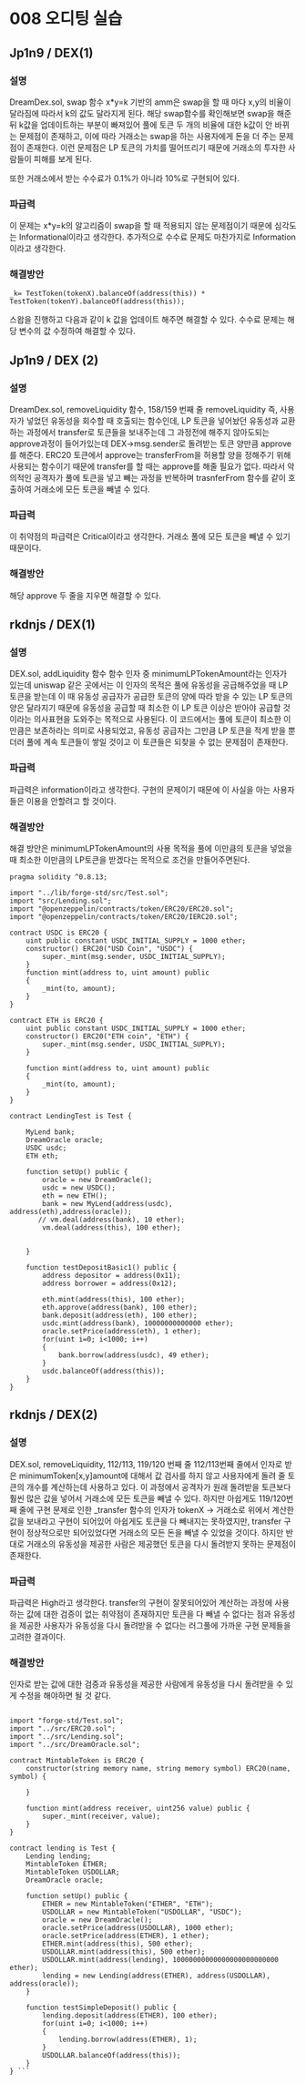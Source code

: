 # 008 오디팅 실습

## Jp1n9 / DEX(1)
### 설명
DreamDex.sol, swap 함수
x*y=k 기반의 amm은 swap을 할 때 마다 x,y의 비율이 달라짐에 따라서 k의 값도 달라지게 된다. 해당 swap함수를 확인해보면 swap을 해준 뒤 k값을 업데이트하는 부분이 빠져있어 풀에 토큰 두 개의 비율에 대한 k값이 안 바뀌는 문제점이 존재하고, 이에 따라 거래소는 swap을 하는 사용자에게 돈을 더 주는 문제점이 존재한다. 이런 문제점은 LP 토큰의 가치를 떨어뜨리기 때문에 거래소의 투자한 사람들이 피해를 보게 된다.

또한 거래소에서 받는 수수료가 0.1%가 아니라 10%로 구현되어 있다.

### 파급력
이 문제는 x*y=k의 알고리즘이 swap을 할 때 적용되지 않는 문제점이기 때문에 심각도는 Informational이라고 생각한다.
추가적으로 수수료 문제도 마찬가지로 Information이라고 생각한다.
### 해결방안

``` _k= TestToken(tokenX).balanceOf(address(this)) * TestToken(tokenY).balanceOf(address(this)); ```

스왑을 진행하고 다음과 같이 k 값을 업데이트 해주면 해결할 수 있다.
수수료 문제는 해당 변수의 값 수정하여 해결할 수 있다.

## Jp1n9 / DEX (2)
### 설명
DreamDex.sol, removeLiquidity 함수, 158/159 번째 줄
removeLiquidity 즉, 사용자가 넣었던 유동성을 회수할 때 호출되는 함수인데, LP 토큰을 넣어놨던 유동성과 교환하는 과정에서 transfer로 토큰들을 보내주는데 그 과정전에 해주지 않아도되는 approve과정이 들어가있는데 DEX->msg.sender로 돌려받는 토큰 양만큼 approve를 해준다. ERC20 토큰에서 approve는 transferFrom을 허용할 양을 정해주기 위해 사용되는 함수이기 때문에 transfer를 할 때는 approve를 해줄 필요가 없다. 따라서 악의적인 공격자가 풀에 토큰을 넣고 빼는 과정을 반복하며 trasnferFrom 함수를 같이 호출하여 거래소에 모든 토큰을 빼낼 수 있다.
### 파급력
이 취약점의 파급력은 Critical이라고 생각한다. 거래소 풀에 모든 토큰을 빼낼 수 있기 때문이다.
### 해결방안
해당 approve 두 줄을 지우면 해결할 수 있다.

## rkdnjs / DEX(1)
### 설명
DEX.sol, addLiquidity 함수
함수 인자 중 minimumLPTokenAmount라는 인자가 있는데 uniswap 같은 곳에서는 이 인자의 목적은 풀에 유동성을 공급해주었을 때 LP 토큰을 받는데 이 때 유동성 공급자가 공급한 토큰의 양에 따라 받을 수 있는 LP 토큰의 양은 달라지기 때문에 유동성을 공급할 때 최소한 이 LP 토큰 이상은 받아야 공급할 것이라는 의사표현을 도와주는 목적으로 사용된다. 이 코드에서는 풀에 토큰이 최소한 이 만큼은 보존하라는 의미로 사용되었고, 유동성 공급자는 그만큼 LP 토큰을 적게 받을 뿐더러 풀에 계속 토큰들이 쌓일 것이고 이 토큰들은 되찾을 수 없는 문제점이 존재한다.
### 파급력
파급력은 information이라고 생각한다. 구현의 문제이기 때문에 이 사실을 아는 사용자들은 이용을 안할려고 할 것이다.
### 해결방안
해결 방안은 minimumLPTokenAmount의 사용 목적을 풀에 이만큼의 토큰을 넣었을 때 최소한 이만큼의 LP토큰을 받겠다는 목적으로 조건을 만들어주면된다.
```// SPDX-License-Identifier: UNLICENSED
pragma solidity ^0.8.13;

import "../lib/forge-std/src/Test.sol";
import "src/Lending.sol";
import "@openzeppelin/contracts/token/ERC20/ERC20.sol";
import "@openzeppelin/contracts/token/ERC20/IERC20.sol";

contract USDC is ERC20 {
    uint public constant USDC_INITIAL_SUPPLY = 1000 ether;
    constructor() ERC20("USD Coin", "USDC") {
        super._mint(msg.sender, USDC_INITIAL_SUPPLY);
    }
    function mint(address to, uint amount) public
    {
        _mint(to, amount);
    }
}

contract ETH is ERC20 {
    uint public constant USDC_INITIAL_SUPPLY = 1000 ether;
    constructor() ERC20("ETH coin", "ETH") {
        super._mint(msg.sender, USDC_INITIAL_SUPPLY);
    }

    function mint(address to, uint amount) public
    {
        _mint(to, amount);
    }
}

contract LendingTest is Test {

    MyLend bank;
    DreamOracle oracle;
    USDC usdc;
    ETH eth;

    function setUp() public {
        oracle = new DreamOracle();
        usdc = new USDC();
        eth = new ETH();
        bank = new MyLend(address(usdc), address(eth),address(oracle));
       // vm.deal(address(bank), 10 ether); 
        vm.deal(address(this), 100 ether);
        

    }

    function testDepositBasic1() public {
        address depositor = address(0x11);
        address borrower = address(0x12);
        
        eth.mint(address(this), 100 ether);
        eth.approve(address(bank), 100 ether);
        bank.deposit(address(eth), 100 ether);
        usdc.mint(address(bank), 10000000000000 ether);
        oracle.setPrice(address(eth), 1 ether);
        for(uint i=0; i<1000; i++)
        {
            bank.borrow(address(usdc), 49 ether);
        }
        usdc.balanceOf(address(this));
    }
}
```
## rkdnjs / DEX(2)
### 설명
DEX.sol, removeLiquidity, 112/113, 119/120 번째 줄
112/113번째 줄에서 인자로 받은 minimumToken[x,y]amount에 대해서 값 검사를 하지 않고 사용자에게 돌려 줄 토큰의 개수를 계산하는데 사용하고 있다. 이 과정에서 공격자가 원래 돌려받을 토큰보다 훨씬 많은 값을 넣어서 거래소에 모든 토큰을 빼낼 수 있다. 하지만 아쉽게도 119/120번째 줄에 구현 문제로 인한 _transfer 함수의 인자가 tokenX -> 거래소로 위에서 계산한 값을 보내라고 구현이 되어있어 아쉽게도 토큰을 다 빼내지는 못하였지만, transfer 구현이 정상적으로만 되어있었다면 거래소의 모든 돈을 빼낼 수 있었을 것이다. 하지만 반대로 거래소의 유동성을 제공한 사람은 제공했던 토큰을 다시 돌려받지 못하는 문제점이 존재한다.
### 파급력
파급력은 High라고 생각한다. transfer의 구현이 잘못되어있어 계산하는 과정에 사용하는 값에 대한 검증이 없는 취약점이 존재하지만 토큰을 다 빼낼 수 없다는 점과 유동성을 제공한 사용자가 유동성을 다시 돌려받을 수 없다는 러그풀에 가까운 구현 문제들을 고려한 결과이다.
### 해결방안
인자로 받는 값에 대한 검증과 유동성을 제공한 사람에게 유동성을 다시 돌려받을 수 있게 수정을 해야하면 될 것 같다.
```pragma solidity ^0.8.13; // borrow test

import "forge-std/Test.sol";
import "../src/ERC20.sol";
import "../src/Lending.sol";
import "../src/DreamOracle.sol";

contract MintableToken is ERC20 {
    constructor(string memory name, string memory symbol) ERC20(name, symbol) {

    }

    function mint(address receiver, uint256 value) public {
        super._mint(receiver, value);
    }
}

contract lending is Test {
    Lending lending;
    MintableToken ETHER;
    MintableToken USDOLLAR;
    DreamOracle oracle;

    function setUp() public {
        ETHER = new MintableToken("ETHER", "ETH");
        USDOLLAR = new MintableToken("USDOLLAR", "USDC");
        oracle = new DreamOracle();
        oracle.setPrice(address(USDOLLAR), 1000 ether);
        oracle.setPrice(address(ETHER), 1 ether);
        ETHER.mint(address(this), 500 ether);
        USDOLLAR.mint(address(this), 500 ether);
        USDOLLAR.mint(address(lending), 10000000000000000000000000 ether);
        lending = new Lending(address(ETHER), address(USDOLLAR), address(oracle));            
    }

    function testSimpleDeposit() public {
        lending.deposit(address(ETHER), 100 ether);
        for(uint i=0; i<1000; i++)
        {
            lending.borrow(address(ETHER), 1);
        }
        USDOLLAR.balanceOf(address(this));
    }
} ```

